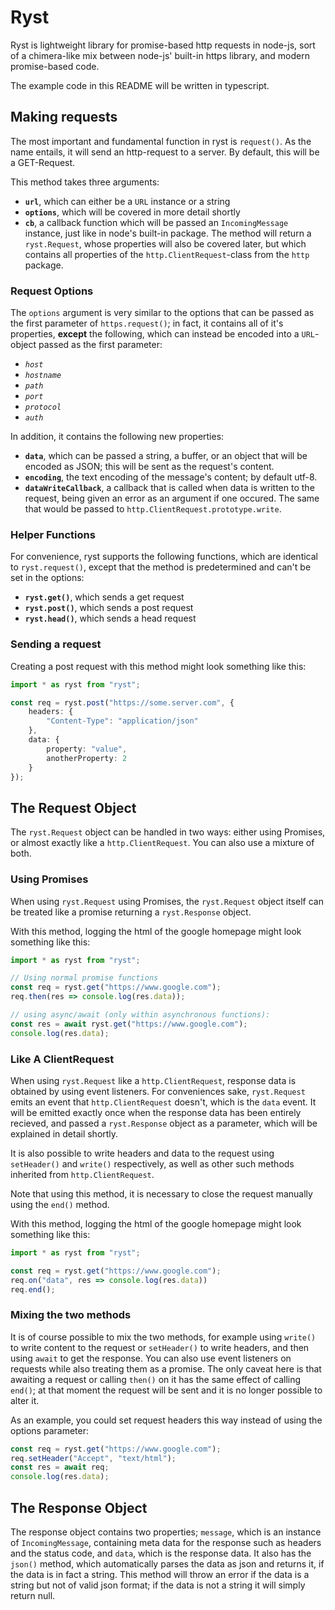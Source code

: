 # Ryst
Ryst is lightweight library for promise-based http requests in node-js, sort of a chimera-like mix between node-js' built-in 
https library, and modern promise-based code.

The example code in this README will be written in typescript.

## Making requests
The most important and fundamental function in ryst is `request()`. As the name entails, it will send an http-request to a server.
By default, this will be a GET-Request.

This method takes three arguments:
* **`url`**, which can either be a `URL` instance or a string
* **`options`**, which will be covered in more detail shortly
* **`cb`**, a callback function which will be passed an `IncomingMessage` instance, just like in node's built-in package.
The method will return a `ryst.Request`, whose properties will also be covered later, but which contains all properties
of the `http.ClientRequest`-class from the `http` package.

### Request Options
The `options` argument is very similar to the options that can be passed as the first parameter of `https.request()`;
in fact, it contains all of it's properties, **except** the following, which can instead be encoded into a `URL`-object passed as the first parameter:
* *`host`*
* *`hostname`*
* *`path`*
* *`port`*
* *`protocol`*
* *`auth`*

In addition, it contains the following new properties:
* **`data`**, which can be passed a string, a buffer, or an object that will be encoded as JSON; this will be sent as the request's content.
* **`encoding`**, the text encoding of the message's content; by default utf-8.
* **`dataWriteCallback`**, a callback that is called when data is written to the request, being given an error as an argument if one occured. The same that would be passed to `http.ClientRequest.prototype.write`.

### Helper Functions
For convenience, ryst supports the following functions, which are identical to `ryst.request()`, except that the method is predetermined and can't be set in the options:
* **`ryst.get()`**, which sends a get request
* **`ryst.post()`**, which sends a post request
* **`ryst.head()`**, which sends a head request

### Sending a request
Creating a post request with this method might look something like this:

```typescript
import * as ryst from "ryst";

const req = ryst.post("https://some.server.com", {
	headers: {
		"Content-Type": "application/json"
	},
	data: {
		property: "value",
		anotherProperty: 2
	}
});
```

## The Request Object
The `ryst.Request` object can be handled in two ways: either using Promises, or almost exactly like a `http.ClientRequest`. You can also use a mixture of both.

### Using Promises
When using `ryst.Request` using Promises, the `ryst.Request` object itself can be treated like a promise returning a `ryst.Response` object.

With this method, logging the html of the google homepage might look something like this:

```typescript
import * as ryst from "ryst";

// Using normal promise functions
const req = ryst.get("https://www.google.com");
req.then(res => console.log(res.data));

// using async/await (only within asynchronous functions):
const res = await ryst.get("https://www.google.com");
console.log(res.data);
```

### Like A ClientRequest
When using `ryst.Request` like a `http.ClientRequest`, response data is obtained by using event listeners. For conveniences sake,
`ryst.Request` emits an event that `http.ClientRequest` doesn't, which is the `data` event. It will be emitted exactly once when
the response data has been entirely recieved, and passed a `ryst.Response` object as a parameter, which will be explained in detail shortly.

It is also possible to write headers and data to the request using `setHeader()` and `write()` respectively, as well as other such methods
inherited from `http.ClientRequest`.

Note that using this method, it is necessary to close the request manually using the `end()` method.

With this method, logging the html of the google homepage might look something like this:

```typescript
import * as ryst from "ryst";

const req = ryst.get("https://www.google.com");
req.on("data", res => console.log(res.data))
req.end();
```

### Mixing the two methods
It is of course possible to mix the two methods, for example using `write()` to write content to the request or `setHeader()` to write
headers, and then using `await` to get the response. You can also use event listeners on requests while also treating them as a promise.
The only caveat here is that awaiting a request or calling `then()` on it has the same effect of calling `end()`; at that moment the request will be sent and it is no longer possible to alter it.

As an example, you could set request headers this way instead of using the options parameter:

```typescript
const req = ryst.get("https://www.google.com");
req.setHeader("Accept", "text/html");
const res = await req;
console.log(res.data);
```

## The Response Object
The response object contains two properties; `message`, which is an instance of `IncomingMessage`, containing meta data for the response such as headers
and the status code, and `data`, which is the response data. It also has the `json()` method, which automatically parses the data as json and returns
it, if the data is in fact a string. This method will throw an error if the data is a string but not of valid json format; if the data is not a string it will simply return null.

